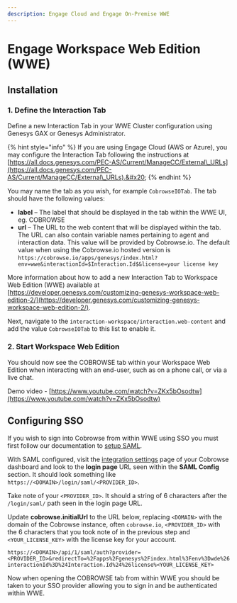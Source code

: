 ```yaml
---
description: Engage Cloud and Engage On-Premise WWE
---
```


# Engage Workspace Web Edition (WWE)

## Installation

### 1. Define the Interaction Tab

Define a new Interaction Tab in your WWE Cluster configuration using Genesys GAX or Genesys Administrator.

{% hint style="info" %}
If you are using Engage Cloud (AWS or Azure), you may configure the Interaction Tab following the instructions at [https://all.docs.genesys.com/PEC-AS/Current/ManageCC/External\_URLs](https://all.docs.genesys.com/PEC-AS/Current/ManageCC/External\_URLs).&#x20;
{% endhint %}

You may name the tab as you wish, for example `CobrowseIOTab`. The tab should have the following values:

* **label** – The label that should be displayed in the tab within the WWE UI, eg. COBROWSE
* **url** – The URL to the web content that will be displayed within the tab.  The URL can also contain variable names pertaining to agent and interaction data. This value will be provided by Cobrowse.io. The default value when using the Cobrowse.io hosted version is `https://cobrowse.io/apps/genesys/index.html?env=wwe&interactionId=$Interaction.Id$&license=your license key`

More information about how to add a new Interaction Tab to Workspace Web Edition (WWE) available at [https://developer.genesys.com/customizing-genesys-workspace-web-edition-2/](https://developer.genesys.com/customizing-genesys-workspace-web-edition-2/).

Next, navigate to the `interaction-workspace/interaction.web-content` and add the value `CobrowseIOTab` to this list to enable it.&#x20;

### 2. Start Workspace Web Edition

You should now see the COBROWSE tab within your Workspace Web Edition when interacting with an end-user, such as on a phone call, or via a live chat.&#x20;

Demo video - [https://www.youtube.com/watch?v=ZKx5bOsodtw](https://www.youtube.com/watch?v=ZKx5bOsodtw)

## Configuring SSO

If you wish to sign into Cobrowse from within WWE using SSO you must first follow our documentation to [setup SAML](https://docs.cobrowse.io/agent-side-integrations/authentication-saml-2.0).

With SAML configured, visit the [integration settings](https://cobrowse.io/dashboard/settings/integrations) page of your Cobrowse dashboard and look to the **login page** URL seen within the **SAML Config** section. It should look something like `https://<DOMAIN>/login/saml/<PROVIDER_ID>`.

Take note of your `<PROVIDER_ID>`. It should a string of 6 characters after the `/login/saml/` path seen in the login page URL.

Update **cobrowse.initialUrl** to the URL below, replacing `<DOMAIN>` with the domain of the Cobrowse instance, often `cobrowse.io`, `<PROVIDER_ID>` with the 6 characters that you took note of in the previous step and `<YOUR_LICENSE_KEY>` with the license key for your account.

`https://<DOMAIN>/api/1/saml/auth?provider=<PROVIDER_ID>&redirectTo=%2Fapps%2Fgenesys%2Findex.html%3Fenv%3Dwde%26interactionId%3D%24Interaction.Id%24%26license%<YOUR_LICENSE_KEY>`

Now when opening the COBROWSE tab from within WWE you should be taken to your SSO provider allowing you to sign in and be authenticated within WWE.

